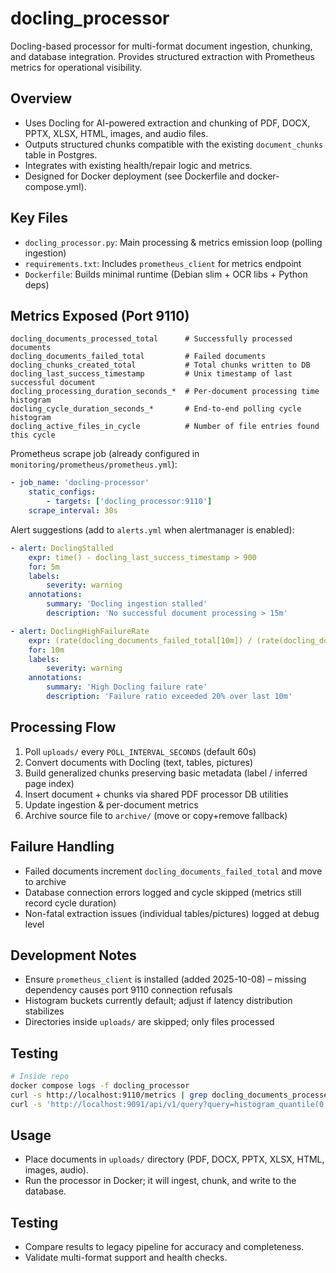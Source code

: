 # docling_processor

Docling-based processor for multi-format document ingestion, chunking, and database integration. Provides structured extraction with Prometheus metrics for operational visibility.

## Overview
- Uses Docling for AI-powered extraction and chunking of PDF, DOCX, PPTX, XLSX, HTML, images, and audio files.
- Outputs structured chunks compatible with the existing `document_chunks` table in Postgres.
- Integrates with existing health/repair logic and metrics.
- Designed for Docker deployment (see Dockerfile and docker-compose.yml).

## Key Files
- `docling_processor.py`: Main processing & metrics emission loop (polling ingestion)
- `requirements.txt`: Includes `prometheus_client` for metrics endpoint
- `Dockerfile`: Builds minimal runtime (Debian slim + OCR libs + Python deps)

## Metrics Exposed (Port 9110)
```
docling_documents_processed_total      # Successfully processed documents
docling_documents_failed_total         # Failed documents
docling_chunks_created_total           # Total chunks written to DB
docling_last_success_timestamp         # Unix timestamp of last successful document
docling_processing_duration_seconds_*  # Per-document processing time histogram
docling_cycle_duration_seconds_*       # End-to-end polling cycle histogram
docling_active_files_in_cycle          # Number of file entries found this cycle
```

Prometheus scrape job (already configured in `monitoring/prometheus/prometheus.yml`):
```yaml
- job_name: 'docling-processor'
	static_configs:
		- targets: ['docling_processor:9110']
	scrape_interval: 30s
```

Alert suggestions (add to `alerts.yml` when alertmanager is enabled):
```yaml
- alert: DoclingStalled
	expr: time() - docling_last_success_timestamp > 900
	for: 5m
	labels:
		severity: warning
	annotations:
		summary: 'Docling ingestion stalled'
		description: 'No successful document processing > 15m'

- alert: DoclingHighFailureRate
	expr: (rate(docling_documents_failed_total[10m]) / (rate(docling_documents_processed_total[10m]) + 1)) > 0.2
	for: 10m
	labels:
		severity: warning
	annotations:
		summary: 'High Docling failure rate'
		description: 'Failure ratio exceeded 20% over last 10m'
```

## Processing Flow
1. Poll `uploads/` every `POLL_INTERVAL_SECONDS` (default 60s)
2. Convert documents with Docling (text, tables, pictures)
3. Build generalized chunks preserving basic metadata (label / inferred page index)
4. Insert document + chunks via shared PDF processor DB utilities
5. Update ingestion & per-document metrics
6. Archive source file to `archive/` (move or copy+remove fallback)

## Failure Handling
* Failed documents increment `docling_documents_failed_total` and move to archive
* Database connection errors logged and cycle skipped (metrics still record cycle duration)
* Non-fatal extraction issues (individual tables/pictures) logged at debug level

## Development Notes
* Ensure `prometheus_client` is installed (added 2025-10-08) – missing dependency causes port 9110 connection refusals
* Histogram buckets currently default; adjust if latency distribution stabilizes
* Directories inside `uploads/` are skipped; only files processed

## Testing
```bash
# Inside repo
docker compose logs -f docling_processor
curl -s http://localhost:9110/metrics | grep docling_documents_processed_total
curl -s 'http://localhost:9091/api/v1/query?query=histogram_quantile(0.95,sum by (le) (rate(docling_processing_duration_seconds_bucket[15m])))'
```

## Usage
- Place documents in `uploads/` directory (PDF, DOCX, PPTX, XLSX, HTML, images, audio).
- Run the processor in Docker; it will ingest, chunk, and write to the database.

## Testing
- Compare results to legacy pipeline for accuracy and completeness.
- Validate multi-format support and health checks.

